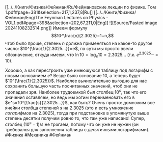 [[../../Книги/Физика/Фейнман/Ru/Феймановские лекции по физике. Том 1.pdf#page=381&selection=217,1,237,8|Ru]]
[[../../Книги/Физика/Фейнман/Eng/The Feynman Lectures on Physics - VOL1.pdf#page=398&selection=202,67,211,0|Eng]]
![[Source/Pasted image 20241108232514.png]]
Имеем формулу
$$10^\frac{n}{2.3025}=1+n,$$
чтоб было проще, степень $n$ должна применяться на какое-то другое число: $10^{\frac{1}{2.3025...}}=e$, по сути мы просто ввели обозначение, откуда имеем, что $\ln 10 = \log_e{10} = 2.3025...$ (т.к. $e^{2.3025...} = 10$).

Хорошо, а как перестроить уже имеющуюся таблицу под логарифм с новым основанием $e$?
Везде было основание $10$, а теперь будет $10^{\frac{1}{2.3025}}$.
Наиболее вычислительно выгодно для нас сохранить большую часть посчитанных значений, чтоб они не пропадали зря. Наиболее трудоемкой был столбец $10^s$, так что его значения оставляем, но ведь мы хотим переименовать его в $e^s=10^{\frac{s}{2.3025...}}$, как быть? Очень просто: домножим все ячейки столбца степеней $s$ на $2.3025$ (это и есть умножение *логарифмов* на $2.3025$), тогда при подстановке в упомянутую выше степень десятки получим ровно то, что там уже написано!
Супер, столбец $(10^s-1)/s$ не трогаем, потому что он уже не нужен (он требовался для заполнения таблицы с *десятичными* логарифмами).
#Физика #Механика #Фейнман